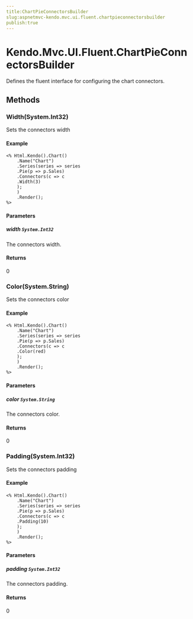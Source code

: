 ```yaml
---
title:ChartPieConnectorsBuilder
slug:aspnetmvc-kendo.mvc.ui.fluent.chartpieconnectorsbuilder
publish:true
---
```


# Kendo.Mvc.UI.Fluent.ChartPieConnectorsBuilder
Defines the fluent interface for configuring the chart connectors.



## Methods

### Width(System.Int32)
Sets the connectors width

#### Example

    <% Html.Kendo().Chart()
        .Name("Chart")
        .Series(series => series
        .Pie(p => p.Sales)
        .Connectors(c => c
        .Width(3)
        );
        )
        .Render();
    %>
        


#### Parameters

##### width `System.Int32`
The connectors width.



#### Returns
0


### Color(System.String)
Sets the connectors color

#### Example

    <% Html.Kendo().Chart()
        .Name("Chart")
        .Series(series => series
        .Pie(p => p.Sales)
        .Connectors(c => c
        .Color(red)
        );
        )
        .Render();
    %>
        


#### Parameters

##### color `System.String`
The connectors color.



#### Returns
0


### Padding(System.Int32)
Sets the connectors padding

#### Example

    <% Html.Kendo().Chart()
        .Name("Chart")
        .Series(series => series
        .Pie(p => p.Sales)
        .Connectors(c => c
        .Padding(10)
        );
        )
        .Render();
    %>
        


#### Parameters

##### padding `System.Int32`
The connectors padding.



#### Returns
0



